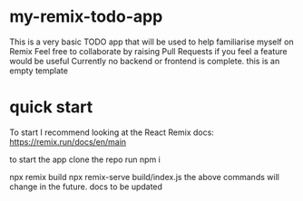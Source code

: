 # my-remix-todo-app
This is a very basic TODO app that will be used to help familiarise myself on Remix 
Feel free to collaborate by raising Pull Requests if you feel a feature would be useful
Currently no backend or frontend is complete. this is an empty template


# quick start

To start I recommend looking at the React Remix docs: 
https://remix.run/docs/en/main


to start the app clone the repo
run npm i 

npx remix build
npx remix-serve build/index.js
the above commands will change in the future. docs to be updated
